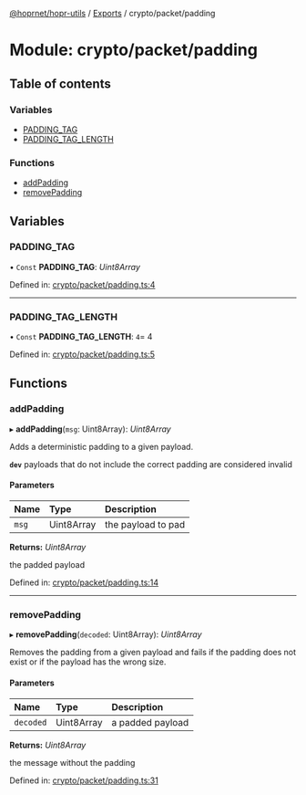 [@hoprnet/hopr-utils](../README.md) / [Exports](../modules.md) / crypto/packet/padding

# Module: crypto/packet/padding

## Table of contents

### Variables

- [PADDING_TAG](crypto_packet_padding.md#padding_tag)
- [PADDING_TAG_LENGTH](crypto_packet_padding.md#padding_tag_length)

### Functions

- [addPadding](crypto_packet_padding.md#addpadding)
- [removePadding](crypto_packet_padding.md#removepadding)

## Variables

### PADDING_TAG

• `Const` **PADDING_TAG**: _Uint8Array_

Defined in: [crypto/packet/padding.ts:4](https://github.com/hoprnet/hoprnet/blob/448a47a/packages/utils/src/crypto/packet/padding.ts#L4)

---

### PADDING_TAG_LENGTH

• `Const` **PADDING_TAG_LENGTH**: `4`= 4

Defined in: [crypto/packet/padding.ts:5](https://github.com/hoprnet/hoprnet/blob/448a47a/packages/utils/src/crypto/packet/padding.ts#L5)

## Functions

### addPadding

▸ **addPadding**(`msg`: Uint8Array): _Uint8Array_

Adds a deterministic padding to a given payload.

**`dev`** payloads that do not include the correct padding are
considered invalid

#### Parameters

| Name  | Type       | Description        |
| :---- | :--------- | :----------------- |
| `msg` | Uint8Array | the payload to pad |

**Returns:** _Uint8Array_

the padded payload

Defined in: [crypto/packet/padding.ts:14](https://github.com/hoprnet/hoprnet/blob/448a47a/packages/utils/src/crypto/packet/padding.ts#L14)

---

### removePadding

▸ **removePadding**(`decoded`: Uint8Array): _Uint8Array_

Removes the padding from a given payload and fails if
the padding does not exist or if the payload has the
wrong size.

#### Parameters

| Name      | Type       | Description      |
| :-------- | :--------- | :--------------- |
| `decoded` | Uint8Array | a padded payload |

**Returns:** _Uint8Array_

the message without the padding

Defined in: [crypto/packet/padding.ts:31](https://github.com/hoprnet/hoprnet/blob/448a47a/packages/utils/src/crypto/packet/padding.ts#L31)
